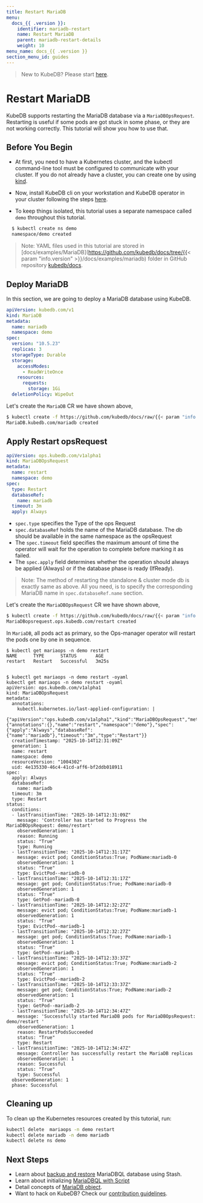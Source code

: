 ```yaml
---
title: Restart MariaDB
menu:
  docs_{{ .version }}:
    identifier: mariadb-restart
    name: Restart MariaDB
    parent: mariadb-restart-details
    weight: 10
menu_name: docs_{{ .version }}
section_menu_id: guides
---
```


> New to KubeDB? Please start [here](/docs/README.md).

# Restart MariaDB

KubeDB supports restarting the MariaDB database via a `MariaDBOpsRequest`. Restarting is useful if some pods are got stuck in some phase, or they are not working correctly. This tutorial will show you how to use that.

## Before You Begin

- At first, you need to have a Kubernetes cluster, and the kubectl command-line tool must be configured to communicate with your cluster. If you do not already have a cluster, you can create one by using [kind](https://kind.sigs.k8s.io/docs/user/quick-start/).

- Now, install KubeDB cli on your workstation and KubeDB operator in your cluster following the steps [here](/docs/setup/README.md).

- To keep things isolated, this tutorial uses a separate namespace called `demo` throughout this tutorial.

```bash
  $ kubectl create ns demo
  namespace/demo created
```

> Note: YAML files used in this tutorial are stored in [docs/examples/MariaDB](https://github.com/kubedb/docs/tree/{{< param "info.version" >}}/docs/examples/mariadb) folder in GitHub repository [kubedb/docs](https://github.com/kubedb/docs).

## Deploy MariaDB

In this section, we are going to deploy a MariaDB database using KubeDB.

```yaml
apiVersion: kubedb.com/v1
kind: MariaDB
metadata:
  name: mariadb
  namespace: demo
spec:
  version: "10.5.23"
  replicas: 3
  storageType: Durable
  storage:
    accessModes:
      - ReadWriteOnce
    resources:
      requests:
        storage: 1Gi
  deletionPolicy: WipeOut
```

Let's create the `MariaDB` CR we have shown above,

```bash
$ kubectl create -f https://github.com/kubedb/docs/raw/{{< param "info.version" >}}/docs/examples/mariadb/restart/MariaDB.yaml
MariaDB.kubedb.com/mariadb created
```

## Apply Restart opsRequest

```yaml
apiVersion: ops.kubedb.com/v1alpha1
kind: MariaDBOpsRequest
metadata:
  name: restart
  namespace: demo
spec:
  type: Restart
  databaseRef:
    name: mariadb
  timeout: 3m
  apply: Always
```

- `spec.type` specifies the Type of the ops Request
- `spec.databaseRef` holds the name of the MariaDB database.  The db should be available in the same namespace as the opsRequest
- The `spec.timeout` field specifies the maximum amount of time the operator will wait for the operation to complete before marking it as failed. 
- The `spec.apply` field determines whether the operation should always be applied (Always) or if the database phase is ready (IfReady).


> Note: The method of restarting the standalone & cluster mode db is exactly same as above. All you need, is to specify the corresponding MariaDB name in `spec.databaseRef.name` section.

Let's create the `MariaDBOpsRequest` CR we have shown above,


```bash
$ kubectl create -f https://github.com/kubedb/docs/raw/{{< param "info.version" >}}/docs/examples/mariadb/restart/ops.yaml
MariaDBopsrequest.ops.kubedb.com/restart created
```

In `MariaDB`, all pods act as primary, so the Ops-manager operator will restart the pods one by one in sequence.

```shell
$ kubectl get mariaops -n demo restart 
NAME      TYPE      STATUS       AGE
restart   Restart   Successful   3m25s


$ kubectl get mariaops -n demo restart -oyaml
kubectl get mariaops -n demo restart -oyaml
apiVersion: ops.kubedb.com/v1alpha1
kind: MariaDBOpsRequest
metadata:
  annotations:
    kubectl.kubernetes.io/last-applied-configuration: |
      {"apiVersion":"ops.kubedb.com/v1alpha1","kind":"MariaDBOpsRequest","metadata":{"annotations":{},"name":"restart","namespace":"demo"},"spec":{"apply":"Always","databaseRef":{"name":"mariadb"},"timeout":"3m","type":"Restart"}}
  creationTimestamp: "2025-10-14T12:31:09Z"
  generation: 1
  name: restart
  namespace: demo
  resourceVersion: "1004302"
  uid: 4e135330-46c4-41cd-aff6-bf2ddb018911
spec:
  apply: Always
  databaseRef:
    name: mariadb
  timeout: 3m
  type: Restart
status:
  conditions:
  - lastTransitionTime: "2025-10-14T12:31:09Z"
    message: 'Controller has started to Progress the MariaDBOpsRequest: demo/restart'
    observedGeneration: 1
    reason: Running
    status: "True"
    type: Running
  - lastTransitionTime: "2025-10-14T12:31:17Z"
    message: evict pod; ConditionStatus:True; PodName:mariadb-0
    observedGeneration: 1
    status: "True"
    type: EvictPod--mariadb-0
  - lastTransitionTime: "2025-10-14T12:31:17Z"
    message: get pod; ConditionStatus:True; PodName:mariadb-0
    observedGeneration: 1
    status: "True"
    type: GetPod--mariadb-0
  - lastTransitionTime: "2025-10-14T12:32:27Z"
    message: evict pod; ConditionStatus:True; PodName:mariadb-1
    observedGeneration: 1
    status: "True"
    type: EvictPod--mariadb-1
  - lastTransitionTime: "2025-10-14T12:32:27Z"
    message: get pod; ConditionStatus:True; PodName:mariadb-1
    observedGeneration: 1
    status: "True"
    type: GetPod--mariadb-1
  - lastTransitionTime: "2025-10-14T12:33:37Z"
    message: evict pod; ConditionStatus:True; PodName:mariadb-2
    observedGeneration: 1
    status: "True"
    type: EvictPod--mariadb-2
  - lastTransitionTime: "2025-10-14T12:33:37Z"
    message: get pod; ConditionStatus:True; PodName:mariadb-2
    observedGeneration: 1
    status: "True"
    type: GetPod--mariadb-2
  - lastTransitionTime: "2025-10-14T12:34:47Z"
    message: 'Successfully started MariaDB pods for MariaDBOpsRequest: demo/restart '
    observedGeneration: 1
    reason: RestartPodsSucceeded
    status: "True"
    type: Restart
  - lastTransitionTime: "2025-10-14T12:34:47Z"
    message: Controller has successfully restart the MariaDB replicas
    observedGeneration: 1
    reason: Successful
    status: "True"
    type: Successful
  observedGeneration: 1
  phase: Successful

```


## Cleaning up

To clean up the Kubernetes resources created by this tutorial, run:

```bash
kubectl delete  mariaops -n demo restart
kubectl delete mariadb -n demo mariadb
kubectl delete ns demo
```

## Next Steps

- Learn about [backup and restore](/docs/guides/mariadb/backup/kubestash/overview/index.md) MariaDBQL database using Stash.
- Learn about initializing [MariaDBQL with Script](/docs/guides/mariadb/initialization/using-script/index.md)
- Detail concepts of [MariaDB object](/docs/guides/mariadb/concepts/mariadb/index.md).
- Want to hack on KubeDB? Check our [contribution guidelines](/docs/CONTRIBUTING.md).

